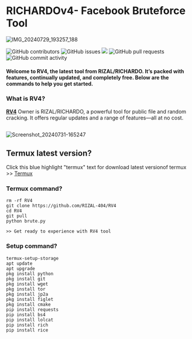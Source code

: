 # RICHARDOv4- Facebook Bruteforce Tool
![IMG_20240729_193257_188](https://github.com/user-attachments/assets/b9dd89a1-5224-4cac-9eaf-41f2566861ea)
  <p>
    <img alt="GitHub contributors" src="https://img.shields.io/github/contributors/RIZAL-404/RV4">
    <img alt="GitHub issues" src="https://img.shields.io/github/issues/RIZAL-404/RV4">
    <img src="https://img.shields.io/badge/PRs-welcome-brightgreen.svg?style=shields">
    <img alt="GitHub pull requests" src="https://img.shields.io/github/issues-pr/RIZAL-404/RV4">
    <img alt="GitHub commit activity" src="https://img.shields.io/github/commit-activity/m/RIZAL-404/RV4">
    
  </p>
  <h4> Welcome to RV4, the latest tool from RIZAL/RICHARDO. It’s packed with features, continually updated, and completely free. Below are the commands to help you get started.
 </h4>
</div>

### What is RV4?
[**RV4**](https://github.com/RIZAL-404/RV4) Owner is RIZAL/RICHARDO, a powerful tool for public file and random cracking. It offers regular updates and a range of features—all at no cost.
##

![Screenshot_20240731-165247](https://github.com/user-attachments/assets/5febb5b9-06b3-4e69-b392-daed12aa75f3)

## Termux latest version?
Click this blue highlight "termux" text for download latest versionof termux >> [Termux](https://f-droid.org/repo/com.termux_118.apk)

### Termux command?


```
rm -rf RV4
git clone https://github.com/RIZAL-404/RV4
cd RV4
git pull
python brute.py

>> Get ready to experience with RV4 tool

```

### Setup command?

```
termux-setup-storage
apt update
apt upgrade
pkg install python
pkg install git
pkg install wget
pkg install tor
pkg install jp2a
pkg install figlet
pkg install cmake
pip install requests
pip install bs4
pip install lolcat
pip install rich
pip install rice
